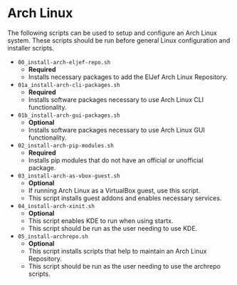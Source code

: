 # Arch Linux

The following scripts can be used to setup and configure an Arch Linux system.
These scripts should be run before general Linux configuration and installer
scripts.

* `00_install-arch-eljef-repo.sh`
  * **Required**
  * Installs necessary packages to add the ElJef Arch Linux Repository.
* `01a_install-arch-cli-packages.sh`
  * **Required**
  * Installs software packages necessary to use Arch Linux CLI functionality.
* `01b_install-arch-gui-packages.sh`
  * **Optional**
  * Installs software packages necessary to use Arch Linux GUI functionality.
* `02_install-arch-pip-modules.sh`
  * **Required**
  * Installs pip modules that do not have an official or unofficial package.
* `03_install-arch-as-vbox-guest.sh`
  * **Optional**
  * If running Arch Linux as a VirtualBox guest, use this script.
  * This script installs guest addons and enables necessary services.
* `04_install-arch-xinit.sh`
  * **Optional**
  * This script enables KDE to run when using startx.
  * This script should be run as the user needing to use KDE.
* `05_install-archrepo.sh`
  * **Optional**
  * This script installs scripts that help to maintain an Arch Linux Repository.
  * This script should be run as the user needing to use the archrepo scripts.

